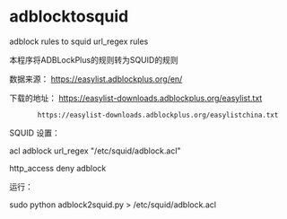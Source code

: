 # adblocktosquid
adblock rules to squid url_regex  rules

本程序将ADBLockPlus的规则转为SQUID的规则

数据来源：   https://easylist.adblockplus.org/en/

下载的地址： https://easylist-downloads.adblockplus.org/easylist.txt

           https://easylist-downloads.adblockplus.org/easylistchina.txt

SQUID 设置：

   acl adblock url_regex "/etc/squid/adblock.acl"

   http_access deny adblock
   
运行：

   sudo python adblock2squid.py > /etc/squid/adblock.acl
